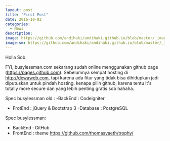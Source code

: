 ```yaml
---
layout: post
title: "First Post"
date: 2016-10-02
categories:
  - News
description:
image: https://github.com/andihaki/andihaki.github.io/blob/master/_images/first.png?raw=true
image-sm: https://github.com/andihaki/andihaki.github.io/blob/master/_images/first.png?raw=true
---
```

Holla Sob

FYI, busylessman.com sekarang sudah online menggunakan github page (https://pages.github.com). Sebelumnya sempat hosting di http://dewaweb.com, tapi karena ada fitur yang tidak bisa dihidupkan jadi diputuskan untuk pindah hosting. kenapa pilih github, karena tentu it's totally more secure dan yang lebih penting gratis sob hahaha.

>
Spec busylessman old :
-BackEnd : Codeigniter
- FrotEnd : jQuery & Bootstrap 3
-Database : PostgreSQL

>
Spec busylessman:
- BackEnd : GitHub
- FrontEnd : theme https://github.com/thomasvaeth/trophy/
